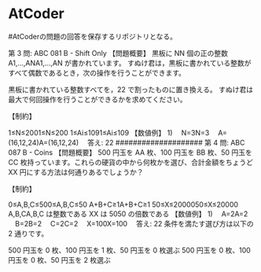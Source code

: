 # AtCoder
#AtCoderの問題の回答を保存するリポジトリとなる。

第 3 問: ABC 081 B - Shift Only
【問題概要】
黒板に NN 個の正の整数 A1,…,ANA1,…,AN が書かれています。
すぬけ君は，黒板に書かれている整数がすべて偶数であるとき，次の操作を行うことができます。

黒板に書かれている整数すべてを，22 で割ったものに置き換える。
すぬけ君は最大で何回操作を行うことができるかを求めてください。

【制約】

1≤N≤2001≤N≤200
1≤Ai≤1091≤Ai≤109
【数値例】
1)
　N=3N=3
　A=(16,12,24)A=(16,12,24)
　答え: 22
####################
第 4 問: ABC 087 B - Coins
【問題概要】
500 円玉を AA 枚、100 円玉を BB 枚、50 円玉を CC 枚持っています。これらの硬貨の中から何枚かを選び、合計金額をちょうど XX 円にする方法は何通りあるでしょうか？

【制約】

0≤A,B,C≤500≤A,B,C≤50
A+B+C≥1A+B+C≥1
50≤X≤2000050≤X≤20000
A,B,CA,B,C は整数である
XX は 5050 の倍数である
【数値例】
1)
　A=2A=2
　B=2B=2
　C=2C=2
　X=100X=100
　答え: 22
条件を満たす選び方は以下の 2 通りです。

500 円玉を 0 枚、100 円玉を 1 枚、50 円玉を 0 枚選ぶ
500 円玉を 0 枚、100 円玉を 0 枚、50 円玉を 2 枚選ぶ
